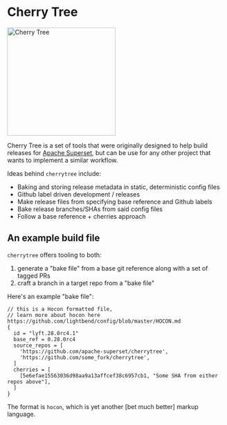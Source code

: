# Cherry Tree

<img src="https://i.imgur.com/QGyxImm.jpg" title="Cherry Tree" width="250" />

Cherry Tree is a set of tools that were originally designed to help
build releases for
[Apache Superset](https://github.com/apache/incubator-superset),
but can be use for any other project
that wants to implement a similar workflow.

Ideas behind `cherrytree` include:
* Baking and storing release metadata in static, deterministic config files
* Github label driven development / releases
* Make release files from specifying base reference and Github labels
* Bake release branches/SHAs from said config files
* Follow a base reference + cherries approach

## An example build file

`cherrytree` offers tooling to both:
1. generate a "bake file" from a base git reference along with a set of tagged PRs
2. craft a branch in a target repo from a "bake file"

Here's an example "bake file":

```hocon
// this is a Hocon formatted file,
// learn more about hocon here https://github.com/lightbend/config/blob/master/HOCON.md
{
  id = "lyft.28.0rc4.1"
  base_ref = 0.28.0rc4
  source_repos = [
    'https://github.com/apache-superset/cherrytree',
    'https://github.com/some_fork/cherrytree',
  ]
  cherries = [
    [5e6efae15563036d98aa9a13affcef38c6957cb1, "Some SHA from either repos above"],
  ]
}
```

The format is `hocon`, which is yet another [bet much better] markup language.
